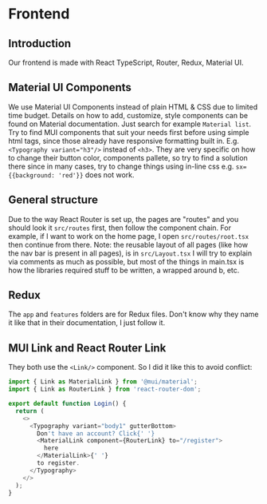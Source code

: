 # Frontend

## Introduction

Our frontend is made with React TypeScript, Router, Redux, Material UI.

## Material UI Components

We use Material UI Components instead of plain HTML & CSS due to limited time budget.
Details on how to add, customize, style components can be found on Material documentation. Just search for example `Material list`.
Try to find MUI components that suit your needs first before using simple html tags, since those already have responsive formatting built in. E.g. `<Typography variant="h3"/>` instead of `<h3>`.
They are very specific on how to change their button color, components pallete, so try to find a solution there since in many cases, try to change things using in-line css e.g. `sx={{background: 'red'}}` does not work.

## General structure

Due to the way React Router is set up, the pages are "routes" and you should look it `src/routes` first, then follow the component chain. For example, if I want to work on the home page, I open `src/routes/root.tsx` then continue from there.
Note: the reusable layout of all pages (like how the nav bar is present in all pages), is in `src/Layout.tsx`
I will try to explain via comments as much as possible, but most of the things in main.tsx is how the libraries required stuff to be written, a wrapped around b, etc.

## Redux

The `app` and `features` folders are for Redux files. Don't know why they name it like that in their documentation, I just follow it.

## MUI Link and React Router Link

They both use the `<Link/>` component. So I did it like this to avoid conflict:

```TypeScript
import { Link as MaterialLink } from '@mui/material';
import { Link as RouterLink } from 'react-router-dom';

export default function Login() {
  return (
    <>
      <Typography variant="body1" gutterBottom>
        Don't have an account? Click{' '}
        <MaterialLink component={RouterLink} to="/register">
          here
        </MaterialLink>{' '}
        to register.
      </Typography>
    </>
  );
}

```
